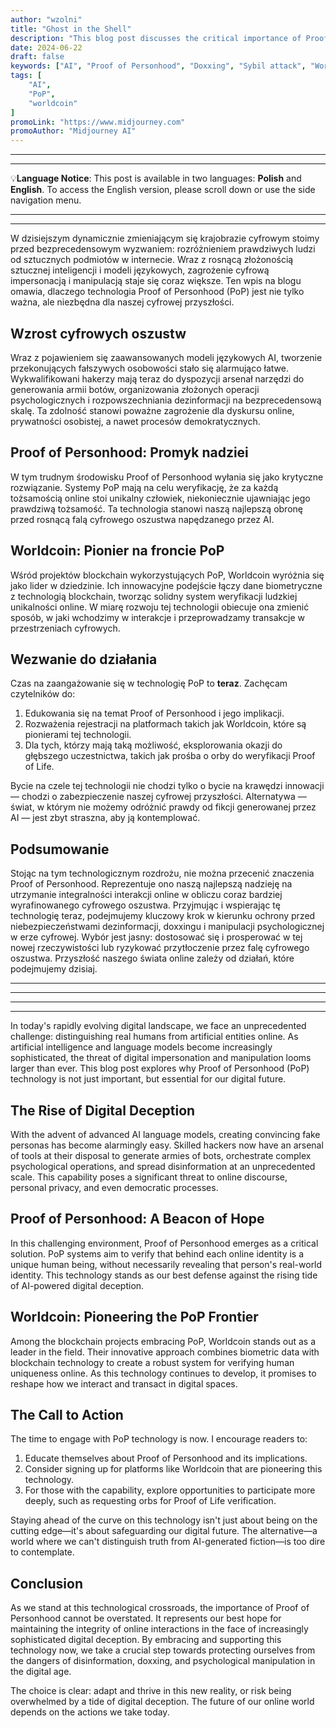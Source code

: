 ```yaml
---
author: "wzolni"
title: "Ghost in the Shell"
description: "This blog post discusses the critical importance of Proof of Personhood (PoP) technology in combating the growing threat of AI-powered digital deception and impersonation online, emphasizing its potential to safeguard digital interactions and urging readers to engage with and support this emerging technology."
date: 2024-06-22
draft: false
keywords: ["AI", "Proof of Personhood", "Doxxing", "Sybil attack", "World Coin"]
tags: [
    "AI",
    "PoP",
    "worldcoin"
]
promoLink: "https://www.midjourney.com"
promoAuthor: "Midjourney AI"
---
```


------
------

💡**Language Notice**:
This post is available in two languages: **Polish** and **English**.
To access the English version, please scroll down or use the side navigation menu.

------
------

W dzisiejszym dynamicznie zmieniającym się krajobrazie cyfrowym stoimy przed bezprecedensowym wyzwaniem: rozróżnieniem prawdziwych ludzi od sztucznych podmiotów w internecie. Wraz z rosnącą złożonością sztucznej inteligencji i modeli językowych, zagrożenie cyfrową impersonacją i manipulacją staje się coraz większe. Ten wpis na blogu omawia, dlaczego technologia Proof of Personhood (PoP) jest nie tylko ważna, ale niezbędna dla naszej cyfrowej przyszłości.

## Wzrost cyfrowych oszustw

Wraz z pojawieniem się zaawansowanych modeli językowych AI, tworzenie przekonujących fałszywych osobowości stało się alarmująco łatwe. Wykwalifikowani hakerzy mają teraz do dyspozycji arsenał narzędzi do generowania armii botów, organizowania złożonych operacji psychologicznych i rozpowszechniania dezinformacji na bezprecedensową skalę. Ta zdolność stanowi poważne zagrożenie dla dyskursu online, prywatności osobistej, a nawet procesów demokratycznych.

## Proof of Personhood: Promyk nadziei

W tym trudnym środowisku Proof of Personhood wyłania się jako krytyczne rozwiązanie. Systemy PoP mają na celu weryfikację, że za każdą tożsamością online stoi unikalny człowiek, niekoniecznie ujawniając jego prawdziwą tożsamość. Ta technologia stanowi naszą najlepszą obronę przed rosnącą falą cyfrowego oszustwa napędzanego przez AI.

## Worldcoin: Pionier na froncie PoP

Wśród projektów blockchain wykorzystujących PoP, Worldcoin wyróżnia się jako lider w dziedzinie. Ich innowacyjne podejście łączy dane biometryczne z technologią blockchain, tworząc solidny system weryfikacji ludzkiej unikalności online. W miarę rozwoju tej technologii obiecuje ona zmienić sposób, w jaki wchodzimy w interakcje i przeprowadzamy transakcje w przestrzeniach cyfrowych.

## Wezwanie do działania

Czas na zaangażowanie się w technologię PoP to **teraz**. Zachęcam czytelników do:

1. Edukowania się na temat Proof of Personhood i jego implikacji.
2. Rozważenia rejestracji na platformach takich jak Worldcoin, które są pionierami tej technologii.
3. Dla tych, którzy mają taką możliwość, eksplorowania okazji do głębszego uczestnictwa, takich jak prośba o orby do weryfikacji Proof of Life.

Bycie na czele tej technologii nie chodzi tylko o bycie na krawędzi innowacji — chodzi o zabezpieczenie naszej cyfrowej przyszłości. Alternatywa — świat, w którym nie możemy odróżnić prawdy od fikcji generowanej przez AI — jest zbyt straszna, aby ją kontemplować.

## Podsumowanie

Stojąc na tym technologicznym rozdrożu, nie można przecenić znaczenia Proof of Personhood. Reprezentuje ono naszą najlepszą nadzieję na utrzymanie integralności interakcji online w obliczu coraz bardziej wyrafinowanego cyfrowego oszustwa. Przyjmując i wspierając tę technologię teraz, podejmujemy kluczowy krok w kierunku ochrony przed niebezpieczeństwami dezinformacji, doxxingu i manipulacji psychologicznej w erze cyfrowej.
Wybór jest jasny: dostosować się i prosperować w tej nowej rzeczywistości lub ryzykować przytłoczenie przez falę cyfrowego oszustwa. Przyszłość naszego świata online zależy od działań, które podejmujemy dzisiaj.

------
------
------
------

In today's rapidly evolving digital landscape, we face an unprecedented challenge: distinguishing real humans from artificial entities online. As artificial intelligence and language models become increasingly sophisticated, the threat of digital impersonation and manipulation looms larger than ever. This blog post explores why Proof of Personhood (PoP) technology is not just important, but essential for our digital future.

## The Rise of Digital Deception

With the advent of advanced AI language models, creating convincing fake personas has become alarmingly easy. Skilled hackers now have an arsenal of tools at their disposal to generate armies of bots, orchestrate complex psychological operations, and spread disinformation at an unprecedented scale. This capability poses a significant threat to online discourse, personal privacy, and even democratic processes.

## Proof of Personhood: A Beacon of Hope

In this challenging environment, Proof of Personhood emerges as a critical solution. PoP systems aim to verify that behind each online identity is a unique human being, without necessarily revealing that person's real-world identity. This technology stands as our best defense against the rising tide of AI-powered digital deception.

## Worldcoin: Pioneering the PoP Frontier

Among the blockchain projects embracing PoP, Worldcoin stands out as a leader in the field. Their innovative approach combines biometric data with blockchain technology to create a robust system for verifying human uniqueness online. As this technology continues to develop, it promises to reshape how we interact and transact in digital spaces.

## The Call to Action

The time to engage with PoP technology is now. I encourage readers to:

1. Educate themselves about Proof of Personhood and its implications.
2. Consider signing up for platforms like Worldcoin that are pioneering this technology.
3. For those with the capability, explore opportunities to participate more deeply, such as requesting orbs for Proof of Life verification.

Staying ahead of the curve on this technology isn't just about being on the cutting edge—it's about safeguarding our digital future. The alternative—a world where we can't distinguish truth from AI-generated fiction—is too dire to contemplate.

## Conclusion

As we stand at this technological crossroads, the importance of Proof of Personhood cannot be overstated. It represents our best hope for maintaining the integrity of online interactions in the face of increasingly sophisticated digital deception. By embracing and supporting this technology now, we take a crucial step towards protecting ourselves from the dangers of disinformation, doxxing, and psychological manipulation in the digital age.

The choice is clear: adapt and thrive in this new reality, or risk being overwhelmed by a tide of digital deception. The future of our online world depends on the actions we take today.
